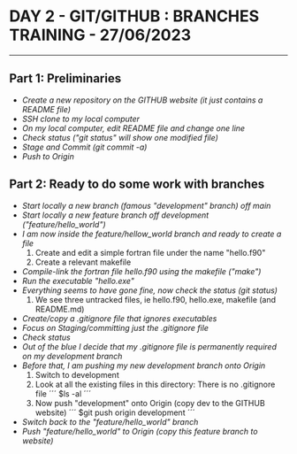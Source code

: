 # DAY 2 - GIT/GITHUB : BRANCHES TRAINING - 27/06/2023
---
## Part 1: Preliminaries
- *Create a new repository on the GITHUB website (it just contains a README file)*
- *SSH clone to my local computer*
- *On my local computer, edit README file and change one line*
- *Check status ("git status" will show one modified file)*
- *Stage and Commit (git commit -a)*
- *Push to Origin*
## Part 2: Ready to  do some work with branches
- *Start locally a new branch (famous "development" branch) off main*
- *Start locally a new feature branch off development ("feature/hello_world")*
- *I am now inside the feature/hellow_world branch and ready to create a file*
   1. Create and edit a simple fortran file under the name "hello.f90"
   1. Create a relevant makefile
- *Compile-link the fortran file hello.f90 using the makefile ("make")*
- *Run the executable "hello.exe"*
- *Everything seems to have gone fine, now check the status (git status)*
   1. We see three untracked files, ie hello.f90, hello.exe, makefile (and README.md)
- *Create/copy a .gitignore file that ignores executables*
- *Focus on Staging/committing just the .gitignore file*
- *Check status*
- *Out of the blue I decide that my .gitignore file is permanently required on my development branch*
- *Before that, I am pushing my new development branch onto Origin*
   1. Switch to development
   1. Look at all the existing files in this directory: There is no .gitignore file
       ´´´
       $ls -al
       ´´´
   1. Now push "development" onto Origin (copy dev to the GITHUB website)
       ´´´
       $git push origin development
       ´´´
- *Switch back to the "feature/hello_world" branch*
- *Push "feature/hello_world" to Origin (copy this feature branch to website)*
